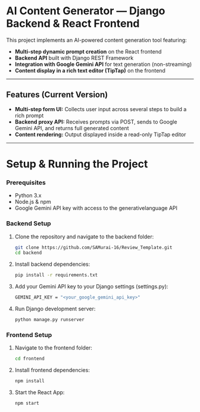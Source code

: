 # AI Content Generator — Django Backend & React Frontend

This project implements an AI-powered content generation tool featuring:

- **Multi-step dynamic prompt creation** on the React frontend
- **Backend API** built with Django REST Framework
- **Integration with Google Gemini API** for text generation (non-streaming)
- **Content display in a rich text editor (TipTap)** on the frontend

---

## Features (Current Version)

- **Multi-step form UI:** Collects user input across several steps to build a rich prompt
- **Backend proxy API:** Receives prompts via POST, sends to Google Gemini API, and returns full generated content
- **Content rendering:** Output displayed inside a read-only TipTap editor

---

# Setup & Running the Project

### Prerequisites
- Python 3.x
- Node.js & npm
- Google Gemini API key with access to the generativelanguage API

### Backend Setup

1. Clone the repository and navigate to the backend folder:
   ```bash
   git clone https://github.com/SAMurai-16/Review_Template.git
   cd backend
   ```
2. Install backend dependencies:
   ```bash
   pip install -r requirements.txt

   ```
3. Add your Gemini API key to your Django settings (settings.py):
   ```bash
   GEMINI_API_KEY = "<your_google_gemini_api_key>"
   ```

4. Run Django development server:
   ```bash
   python manage.py runserver
   ```

### Frontend Setup
1. Navigate to the frontend folder:
   ```bash
   cd frontend
   ```
2. Install frontend dependencies:
   ```bash
   npm install
   ```
3. Start the React App:
   ```bash
   npm start
   ```




 





